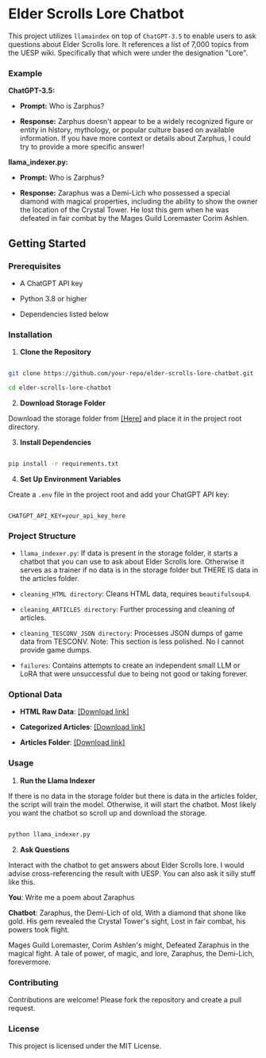 
  
  

# Elder Scrolls Lore Chatbot

  

This project utilizes `llamaindex` on top of `ChatGPT-3.5` to enable users to ask questions about Elder Scrolls lore. It references a list of 7,000 topics from the UESP wiki. Specifically that which were under the designation "Lore".

  

### Example

  

**ChatGPT-3.5:**

-  **Prompt:** Who is Zarphus?

-  **Response:** Zarphus doesn't appear to be a widely recognized figure or entity in history, mythology, or popular culture based on available information. If you have more context or details about Zarphus, I could try to provide a more specific answer!

  

**llama_indexer.py:**

-  **Prompt:** Who is Zarphus?

-  **Response:** Zaraphus was a Demi-Lich who possessed a special diamond with magical properties, including the ability to show the owner the location of the Crystal Tower. He lost this gem when he was defeated in fair combat by the Mages Guild Loremaster Corim Ashlen.

  
  

## Getting Started

  

### Prerequisites

  

- A ChatGPT API key

- Python 3.8 or higher

- Dependencies listed below

  

### Installation

  

1.  **Clone the Repository**

  

```bash

git clone https://github.com/your-repo/elder-scrolls-lore-chatbot.git

cd elder-scrolls-lore-chatbot

```

  

2.  **Download Storage Folder**

  

Download the storage folder from [\[Here\]](https://www.mediafire.com/file/amooo5lm6jxwm2m/storage.7z/file) and place it in the project root directory.

  

3.  **Install Dependencies**

  

```bash

pip install -r requirements.txt

```

  

4.  **Set Up Environment Variables**

  

Create a `.env` file in the project root and add your ChatGPT API key:

  

```env

CHATGPT_API_KEY=your_api_key_here

```

  

### Project Structure

  

-  `llama_indexer.py`: If data is present in the storage folder, it starts a chatbot that you can use to ask about Elder Scrolls lore. Otherwise it serves as a trainer if no data is in the storage folder but THERE IS data in the articles folder.

-  `cleaning_HTML directory`: Cleans HTML data, requires `beautifulsoup4`.

-  `cleaning_ARTICLES directory`: Further processing and cleaning of articles.

-  `cleaning_TESCONV_JSON directory`: Processes JSON dumps of game data from TESCONV. Note: This section is less polished. No I cannot provide game dumps.

-  `failures`: Contains attempts to create an independent small LLM or LoRA that were unsuccessful due to being not good or taking forever.

  

### Optional Data

  

-  **HTML Raw Data**: [\[Download link\]](https://www.mediafire.com/file/gwcvx4wn59c01q8/UESP_LORE_DUMP.7z/file)

-  **Categorized Articles**: [\[Download link\]](https://www.mediafire.com/file/06i4q8pkxwrbh0i/articles_categorized.7z/file)

-  **Articles Folder**: [\[Download link\]](https://www.mediafire.com/file/o66jcb5w64a12o0/articles.7z/file)

  

### Usage

  

1.  **Run the Llama Indexer**

  

If there is no data in the storage folder but there is data in the articles folder, the script will train the model. Otherwise, it will start the chatbot. Most likely you want the chatbot so scroll up and download the storage.

  

```bash

python llama_indexer.py

```

  

2.  **Ask Questions**

  

Interact with the chatbot to get answers about Elder Scrolls lore. I would advise cross-referencing the result with UESP. You can also ask it silly stuff like this.

  

**You**: Write me a poem about Zaraphus

**Chatbot**: Zaraphus, the Demi-Lich of old,
With a diamond that shone like gold.
His gem revealed the Crystal Tower's sight,
Lost in fair combat, his powers took flight.

Mages Guild Loremaster, Corim Ashlen's might,
Defeated Zaraphus in the magical fight.
A tale of power, of magic, and lore,
Zaraphus, the Demi-Lich, forevermore.

  

### Contributing

  

Contributions are welcome! Please fork the repository and create a pull request.

  

### License

  

This project is licensed under the MIT License.